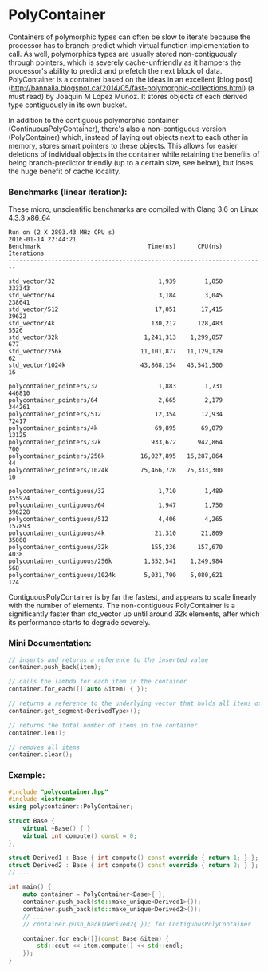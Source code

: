 # PolyContainer
Containers of polymorphic types can often be slow to iterate because the processor has to branch-predict which virtual function implementation to call. As well, polymorphics types are usually stored non-contiguously through pointers, which is severely cache-unfriendly as it hampers the processor's ability to predict and prefetch the next block of data. PolyContainer is a container based on the ideas in an excellent [blog post] (http://bannalia.blogspot.ca/2014/05/fast-polymorphic-collections.html) (a must read) by Joaquín M López Muñoz. It stores objects of each derived type contiguously in its own bucket.

In addition to the contiguous polymorphic container (ContinuousPolyContainer), there's also a non-contiguous version (PolyContainer) which, instead of laying out objects next to each other in memory, stores smart pointers to these objects. This allows for easier deletions of individual objects in the container while retaining the benefits of being branch-predictor friendly (up to a certain size, see below), but loses the huge benefit of cache locality.

### Benchmarks (linear iteration):
These micro, unscientific benchmarks are compiled with Clang 3.6 on Linux 4.3.3 x86_64
```
Run on (2 X 2893.43 MHz CPU s)
2016-01-14 22:44:21
Benchmark                              Time(ns)      CPU(ns)   Iterations
------------------------------------------------------------------------

std_vector/32                             1,939        1,850      333343
std_vector/64                             3,184        3,045      238641
std_vector/512                           17,051       17,415       39622
std_vector/4k                           130,212      128,483        5526
std_vector/32k                        1,241,313    1,299,857         677
std_vector/256k                      11,101,877   11,129,129          62
std_vector/1024k                     43,868,154   43,541,500          16

polycontainer_pointers/32                 1,883        1,731      446810
polycontainer_pointers/64                 2,665        2,179      344261
polycontainer_pointers/512               12,354       12,934       72417
polycontainer_pointers/4k                69,895       69,079       13125
polycontainer_pointers/32k              933,672      942,864         700
polycontainer_pointers/256k          16,027,895   16,287,864          44
polycontainer_pointers/1024k         75,466,728   75,333,300          10

polycontainer_contiguous/32               1,710        1,489      355924
polycontainer_contiguous/64               1,947        1,750      396228
polycontainer_contiguous/512              4,406        4,265      157893
polycontainer_contiguous/4k              21,310       21,809       35000
polycontainer_contiguous/32k            155,236      157,670        4038
polycontainer_contiguous/256k         1,352,541    1,249,984         568
polycontainer_contiguous/1024k        5,031,790    5,080,621         124
```
ContiguousPolyContainer is by far the fastest, and appears to scale linearly with the number of elements. The non-contiguous PolyContainer is a significantly faster than std_vector up until around 32k elements, after which its performance starts to degrade severely.


### Mini Documentation:
```c++
// inserts and returns a reference to the inserted value
container.push_back(item);

// calls the lambda for each item in the container
container.for_each([](auto &item) { });

// returns a reference to the underlying vector that holds all items of DerivedType
container.get_segment<DerivedType>();

// returns the total number of items in the container
container.len();

// removes all items
container.clear();
```

### Example:
```c++
#include "polycontainer.hpp"
#include <iostream>
using polycontainer::PolyContainer;

struct Base {
    virtual ~Base() { }
    virtual int compute() const = 0;
};

struct Derived1 : Base { int compute() const override { return 1; } };
struct Derived2 : Base { int compute() const override { return 2; } };
// ...

int main() {
    auto container = PolyContainer<Base>{ };
    container.push_back(std::make_unique<Derived1>());
    container.push_back(std::make_unique<Derived2>());
    // ...
    // container.push_back(Derived2{ }); for ContiguousPolyContainer

    container.for_each([](const Base &item) {
        std::cout << item.compute() << std::endl;
    });
}
```

